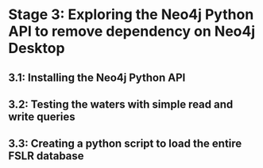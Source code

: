 # Stage 3: Exploring the Neo4j Python API to remove dependency on Neo4j Desktop
## 3.1: Installing the Neo4j Python API
## 3.2: Testing the waters with simple read and write queries
## 3.3: Creating a python script to load the entire FSLR database
